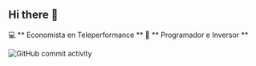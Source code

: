 ## Hi there 👋

:computer: ** Economista en Teleperformance **
:pencil: ** Programador e Inversor **

![GitHub commit activity](https://img.shields.io/github/commit-activity/w/jucamilogal/jucamilogal)
